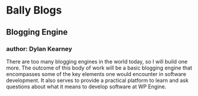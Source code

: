 # Bally Blogs
## Blogging Engine
### author: Dylan Kearney
There are too many blogging engines in the world today, so I will build one more. The outcome of this body of work will be a basic blogging engine that encompasses some of the key elements one would encounter in software development. It also serves to provide a practical platform to learn and ask questions about what it means to develop software at WP Engine. 
